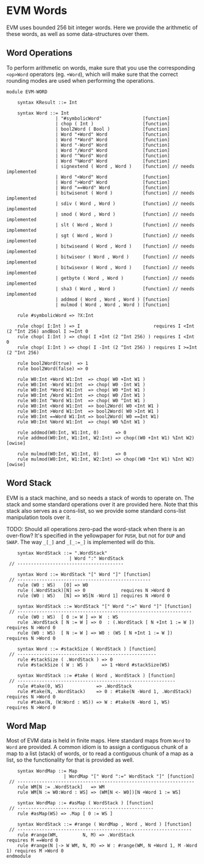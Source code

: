 EVM Words
=========

EVM uses bounded 256 bit integer words. Here we provide the arithmetic of these
words, as well as some data-structures over them.

Word Operations
---------------

To perform arithmetic on words, make sure that you use the corresponding
`<op>Word` operators (eg. `+Word`), which will make sure that the correct
rounding modes are used when performing the operations.

```k
module EVM-WORD

    syntax KResult ::= Int 

    syntax Word ::= Int
                  | "#symbolicWord"               [function]
                  | chop ( Int )                  [function]
                  | bool2Word ( Bool )            [function]
                  | Word "+Word" Word             [function]
                  | Word "*Word" Word             [function]
                  | Word "-Word" Word             [function]
                  | Word "/Word" Word             [function]
                  | Word "^Word" Word             [function]
                  | Word "%Word" Word             [function]
                  | signextend ( Word , Word )    [function] // needs implemented
                  | Word "<Word" Word             [function]
                  | Word ">Word" Word             [function]
                  | Word "==Word" Word            [function]
                  | bitwisenot ( Word )           [function] // needs implemented
                  | sdiv ( Word , Word )          [function] // needs implemented
                  | smod ( Word , Word )          [function] // needs implemented
                  | slt ( Word , Word )           [function] // needs implemented
                  | sgt ( Word , Word )           [function] // needs implemented
                  | bitwiseand ( Word , Word )    [function] // needs implemented
                  | bitwiseor ( Word , Word )     [function] // needs implemented
                  | bitwisexor ( Word , Word )    [function] // needs implemented
                  | getbyte ( Word , Word )       [function] // needs implemented
                  | sha3 ( Word , Word )          [function] // needs implemented
                  | addmod ( Word , Word , Word ) [function]
                  | mulmod ( Word , Word , Word ) [function]

    rule #symbolicWord => ?X:Int

    rule chop( I:Int ) => I                           requires I <Int (2 ^Int 256) andBool I >=Int 0
    rule chop( I:Int ) => chop( I +Int (2 ^Int 256) ) requires I <Int 0
    rule chop( I:Int ) => chop( I -Int (2 ^Int 256) ) requires I >=Int (2 ^Int 256)

    rule bool2Word(true)  => 1
    rule bool2Word(false) => 0

    rule W0:Int +Word W1:Int  => chop( W0 +Int W1 )
    rule W0:Int -Word W1:Int  => chop( W0 -Int W1 )
    rule W0:Int *Word W1:Int  => chop( W0 *Int W1 )
    rule W0:Int /Word W1:Int  => chop( W0 /Int W1 )
    rule W0:Int ^Word W1:Int  => chop( W0 ^Int W1 )
    rule W0:Int <Word W1:Int  => bool2Word( W0 <Int W1 )
    rule W0:Int >Word W1:Int  => bool2Word( W0 >Int W1 )
    rule W0:Int ==Word W1:Int => bool2Word( W0 ==Int W1)
    rule W0:Int %Word W1:Int  => chop( W0 %Int W1 )

    rule addmod(W0:Int, W1:Int, 0)      => 0
    rule addmod(W0:Int, W1:Int, W2:Int) => chop((W0 +Int W1) %Int W2) [owise]

    rule mulmod(W0:Int, W1:Int, 0)      => 0
    rule mulmod(W0:Int, W1:Int, W2:Int) => chop((W0 *Int W1) %Int W2) [owise]
```

Word Stack
----------

EVM is a stack machine, and so needs a stack of words to operate on. The stack
and some standard operations over it are provided here. Note that this stack
also serves as a cons-list, so we provide some standard cons-list manipulation
tools over it.

TODO: Should all operations zero-pad the word-stack when there is an over-flow?
It's specified in the yellowpaper for `PUSH`, but not for `DUP` and `SWAP`. The
way `_[_]` and `_[_:=_]` is implemented will do this.

```k
    syntax WordStack ::= ".WordStack"
                       | Word ":" WordStack
 // ---------------------------------------

    syntax Word ::= WordStack "[" Word "]" [function]
 // -------------------------------------------------
    rule (W0 : WS)   [0] => W0
    rule (.WordStack)[N] => 0             requires N >Word 0
    rule (W0 : WS)   [N] => WS[N -Word 1] requires N >Word 0

    syntax WordStack ::= WordStack "[" Word ":=" Word "]" [function]
 // ----------------------------------------------------------------
    rule (W0 : WS)  [ 0 := W ] => W  : WS
    rule .WordStack [ N := W ] => 0  : (.WordStack [ N +Int 1 := W ]) requires N >Word 0
    rule (W0 : WS)  [ N := W ] => W0 : (WS [ N +Int 1 := W ])         requires N >Word 0

    syntax Word ::= #stackSize ( WordStack ) [function]
 // ---------------------------------------------------
    rule #stackSize ( .WordStack ) => 0
    rule #stackSize ( W : WS )     => 1 +Word #stackSize(WS)

    syntax WordStack ::= #take ( Word , WordStack ) [function]
 // ----------------------------------------------------------
    rule #take(0, WS)            => .WordStack
    rule #take(N, .WordStack)    => 0 : #take(N -Word 1, .WordStack) requires N >Word 0
    rule #take(N, (W:Word : WS)) => W : #take(N -Word 1, WS)         requires N >Word 0
```

Word Map
--------

Most of EVM data is held in finite maps. Here standard maps from `Word` to
`Word` are provided. A common idiom is to assign a contiguous chunk of a map to
a list (stack) of words, or to read a contiguous chunk of a map as a list, so
the functionality for that is provided as well.

```k
    syntax WordMap ::= Map
                     | WordMap "[" Word ":=" WordStack "]" [function]
 // -----------------------------------------------------------------
    rule WM[N := .WordStack]   => WM
    rule WM[N := W0:Word : WS] => (WM[N <- W0])[N +Word 1 := WS]
    
    syntax WordMap ::= #asMap ( WordStack ) [function]
 // --------------------------------------------------
    rule #asMap(WS) => .Map [ 0 := WS ]

    syntax WordStack ::= #range ( WordMap , Word , Word ) [function]
 // ----------------------------------------------------------------
    rule #range(WM,         N, M) => .WordStack                           requires M ==Word 0
    rule #range(N |-> W WM, N, M) => W : #range(WM, N +Word 1, M -Word 1) requires M >Word 0
endmodule
```
